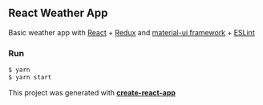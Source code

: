 ## React Weather App

Basic weather app with [React](https://reactjs.org/) + [Redux](https://redux.js.org/introduction) and [material-ui framework](https://material-ui.com/) + [ESLint](https://eslint.org/)

### Run

```bash
$ yarn
$ yarn start
```

This project was generated with **[create-react-app](https://github.com/facebook/create-react-app)**

